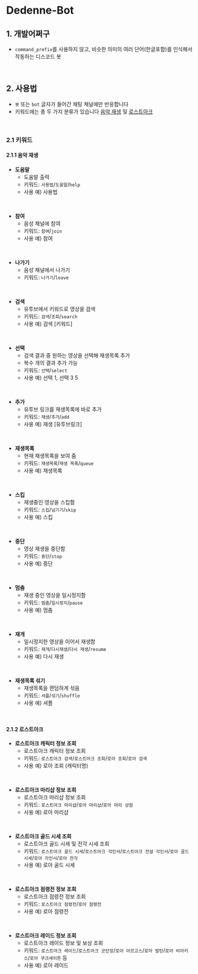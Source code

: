 # Dedenne-Bot

## 1. 개발어쩌구

- `command_prefix`를 사용하지 않고, 비슷한 의미의 여러 단어(한글포함)를 인식해서 작동하는 디스코드 봇

<br>

## 2. 사용법

- `봇` 또는 `bot` 글자가 들어간 채팅 채널에만 반응합니다
- 키워드에는 총 두 가지 분류가 있습니다 [음악 재생](#211-음악-재생) 및 [로스트아크](#212-로스트아크)

<br>

### 2.1 키워드

#### 2.1.1 음악 재생

- <b>도움말</b>
    - 도움말 출력
    - 키워드: `사용법`/`도움말`/`help`
    - 사용 예) 사용법
<br>

- <b>참여</b>
    - 음성 채널에 참여
    - 키워드: `참여`/`join`
    - 사용 예) 참여
<br>

- <b>나가기</b>
    - 음성 채널에서 나가기
    - 키워드: `나가기`/`leave`
<br>

- <b>검색</b>
    - 유투브에서 키워드로 영상을 검색
    - 키워드: `검색`/`조회`/`search`
    - 사용 예) 검색 [키워드]
<br>

- <b>선택</b>
    - 검색 결과 중 원하는 영상을 선택해 재생목록 추가
    - 복수 개의 결과 추가 가능
    - 키워드: `선택`/`select`
    - 사용 예) 선택 1, 선택 3 5
<br>

- <b>추가</b>
    - 유투브 링크를 재생목록에 바로 추가
    - 키워드: `재생`/`추가`/`add`
    - 사용 예) 재생 [유투브링크]
<br>

- <b>재생목록</b>
    - 현재 재생목록을 보여 줌
    - 키워드: `재생목록`/`재생 목록`/`queue`
    - 사용 예) 재생목록
<br>

- <b>스킵</b>
    - 재생중인 영상을 스킵함
    - 키워드: `스킵`/`넘기기`/`skip`
    - 사용 예) 스킵
<br>

- <b>중단</b>
    - 영상 재생을 중단함
    - 키워드: `중단`/`stop`
    - 사용 예) 중단
<br>

- <b>멈춤</b>
    - 재생 중인 영상을 일시정지함
    - 키워드: `멈춤`/`일시정지`/`pause`
    - 사용 예) 멈춤
<br>

- <b>재개</b>
    - 일시정지한 영상을 이어서 재생함
    - 키워드: `재개`/`다시재생`/`다시 재생`/`resume`
    - 사용 예) 다시 재생
<br>

- <b>재생목록 섞기</b>
    - 재생목록을 랜덤하게 섞음
    - 키워드: `셔플`/`섞기`/`shuffle`
    - 사용 예) 셔플
<br>

#### 2.1.2 로스트아크

- <b>로스트아크 캐릭터 정보 조회</b>
    - 로스트아크 캐릭터 정보 조회
    - 키워드: `로스트아크 검색`/`로스트아크 조회`/`로아 조회`/`로아 검색`
    - 사용 예) 로아 조회 (캐릭터명)
<br>

- <b>로스트아크 마리샵 정보 조회</b>
    - 로스트아크 마리샵 정보 조회
    - 키워드: `로스트아크 마리샵`/`로아 마리샵`/`로아 마리 상점`
    - 사용 예) 로아 마리샵
<br>

- <b>로스트아크 골드 시세 조회</b>
    - 로스트아크 골드 시세 및 전각 시세 조회
    - 키워드: `로스트아크 골드 시세`/`로스트아크 각인서`/`로스트아크 전설 각인서`/`로아 골드 시세`/`로아 각인서`/`로아 전각`
    - 사용 예) 로아 골드 시세
<br>

- <b>로스트아크 점령전 정보 조회</b>
    - 로스트아크 점령전 정보 조회
    - 키워드: `로스트아크 점령전`/`로아 점령전`
    - 사용 예) 로아 점령전
<br>

- <b>로스트아크 레이드 정보 조회</b>
    - 로스트아크 레이드 정보 및 보상 조회
    - 키워드: `로스트아크 레이드`/`로스트아크 군단장`/`로아 아르고스`/`로아 발탄`/`로아 비아키스`/`로아 쿠크세이튼` 등
    - 사용 예) 로아 레이드
<br>
